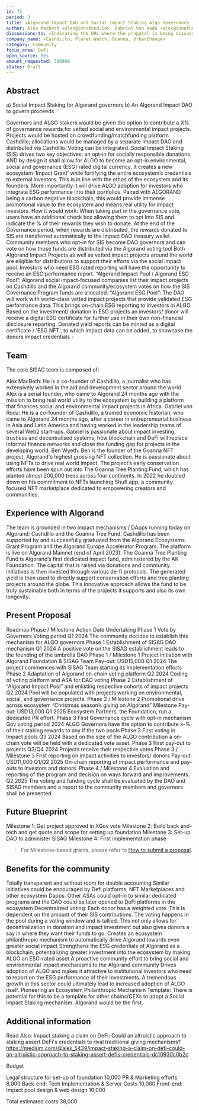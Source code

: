 ```yaml
---
id: 75
period: 3
title: <Algorand Impact DAO and Social Impact Staking Algo Governance (SISAG) program>
author: Alex Macbeth <alex@innofund.io>, Gabriel Von Roda <alex@innofund.io>, Ben Wyeth <ben@thedesignspace.com.au>, Sanjay Mendis <sanjay@flexid.asia>, Claudio Parrinello <claudio.parrinello@planetwatch.io>, Michael Mazur <michael@colu.com>, Cashdillo (@CashdilloXGov)
discussions-to: <Indicating the URL where the proposal is being discussed>
company_name: <Cashdillo, Planet Watch, Goanna, UrbanChange>
category: Community
focus_area: Defi
open_source: Yes
amount_requested: 380000
status: Draft
---
```


## Abstract
a) Social Impact Staking for Algorand governors
b) An Algorand Impact DAO to govern proceeds

Governors and ALGO stakers would be given the option to contribute a X% of governance rewards for vetted social and environmental impact projects. Projects would be hosted on crowdfunding/matchfunding platform Cashdillo; allocations would be managed by a separate Impact DAO and distributed via Cashdillo. Voting can be integrated. 
Social Impact Staking (SIS) drives two key objectives: an opt-in for socially responsible donations AND by design it shall allow for ALGO to become an opt-in environmental, social and governance (ESG) rated digital currency. It creates a new ecosystem ‘Impact Grant’ while fortifying the entire ecosystem’s credentials to external investors. This is in line with the ethos of the ecosystem and its founders. More importantly it will drive ALGO adoption for investors who integrate ESG performance into their portfolios. Paired with ALGORAND being a carbon negative blockchain, this would provide immense promotional value to the ecosystem and means real utility for impact investors. 
How it would work:
When taking part in the governance vote, users have an additional check box allowing them to opt into SIS and indicate the % of their rewards they wish to donate.
At the end of the Governance period, when rewards are distributed, the rewards donated to SIS are transferred automatically to the Impact DAO treasury wallet.
Community members who opt-in for SIS become DAO governors and can vote on how those funds are distributed via the Algorand voting tool 
Both Algorand Impact Projects as well as vetted impact projects around the world are eligible for distributions to support their efforts via the social impact pool. Investors who need ESG rated reporting will have the opportunity to receive an ESG performance report. 
“Algorand Impact Pool / Algorand ESG Pool”: Algorand social impact-focused companies list their impact projects on Cashdillo and the Algorand community/ecosystem votes on how the SIS Governance Program funds are allocated. “Algorand ESG Pool”: The DAO will work with world-class vetted impact projects that provide validated ESG performance data.  This brings on-chain ESG reporting to investors in ALGO. Based on the investment/ donation in ESG projects an investors/ donor will receive a digital ESG certificate for further use in their own non-financial disclosure reporting. 
Donated yield reports can be minted as a digital certificate /  'ESG NFT', to which impact data can be added, to showcase the donors impact credentials -   


## Team
The core SISAG team is composed of: 

Alex MacBeth: He is a co-founder of Cashdillo, a journalist who has extensively worked in the aid and development sector around the world. Alex is a serial founder, who came to Algorand 24 months ago with the mission to bring real world utility to the ecosystem by building a platform that finances social and environmental impact projects in Africa. 
Gabriel von Roda: He is a co-founder of Cashdillo, a trained economic historian, who came to Algorand 24 months ago, after a career in entrepreneurial business in Asia and Latin America and having worked in the leadership teams of several Web2 start-ups. Gabriel is passionate about impact investing, trustless and decentralised systems, how blockchain and DeFi will replace informal finance networks and close the funding gap for projects in the developing world. 
Ben Wyeth: Ben is the founder of the Goanna NFT project, Algorand's highest grossing NFT collection. He is passionate about using NFTs to drive real world impact. The project’s early conservation efforts have been spun out into The Goanna Tree Planting Fund, which has planted almost 200,000 trees across four continents. In 2022 he doubled down on his commitment to NFTs launching Shufl.app, a community focused NFT marketplace dedicated to empowering creators and communities.

## Experience with Algorand

The team is grounded in two impact mechanisms / DApps running today on Algorand: Cashdillo and the Goanna Tree Fund. 
Cashdillo has been supported by and successfully graduated from the Algorand Ecosystems Grant Program and the Algorand Europe Accelerator Program. The platform is live on Algorand Mainnet (end of April 2023). 
The Goanna Tree Planting Fund is Algorand’s first dedicated impact fund, administered by the AK Foundation. The capital that is raised via donations and community initiatives is then invested through various de-fi protocols. The generated yield is then used to directly support conservation efforts and tree planting projects around the globe. This innovative approach allows the fund to be truly sustainable both in terms of the projects it supports and also its own longevity.

## Present Proposal
Roadmap
Phase / Milestone
Action 
Date
Undertaking 
Phase 1
Vote by Governors
Voting period Q1 2024
The community decides to establish this mechanism for ALGO governors
Phase 1 
Establishment of SISAG DAO mechanism
Q1 2024
A positive vote on the SISAG establishment leads to the founding of the umbrella DAO
Phase 1 / Milestone 1
Project initiation with Algorand Foundation & SISAG Team 
Pay-out: USD15,000
Q1 2024
The project commences with SISAG Team starting its implementation efforts 
Phase 2 
Adaptation of Algorand on-chain voting platform 
Q2 2024
Coding of voting platform and ASA for DAO voting 
Phase 2
Establishment of “Algorand Impact Pool” and enlisting respective cohorts of impact projects 
Q2 2024
Pool will be populated with projects working on environmental, social, and governance projects. 
Phase 2 / Milestone 2
Promotional drive across ecosystem “Christmas season’s giving on Algorand”
Milestone Pay-out: USD13,000
Q1 2025
Ecosystem Partners, the Foundation, run a dedicated PR effort. 
Phase 3
First Governance cycle with opt-in mechanism  
Gov voting period 2024
ALGO Governors have the option to contribute x-% of their staking rewards to any if the two pools 
Phase 3
First voting in Impact pools 
Q3 2024
Based on the size of the ALGO contribution a on-chain vote will be held with a dedicated vote asset. 
Phase 3
First pay-out to projects 
Q3/Q4 2024
Projects receive their respective votes 
Phase 3 / Milestone 3
First reporting on impact activities to investors/ donors 
Pay-out: USD11,000
Q1/Q2 2025
On-chain reporting of impact performance and pay-outs to investors and donors. 
Phase 4 / Milestone 4 
Evaluation and reporting of the program and decision on ways forward and improvements. 
Q2 2025
The voting and funding cycle shall be evaluated by the DAO and SISAG members and a report to the community members and governors shall be presented



## Future Blueprint

Milestone 1: Get project approved in XGov vote
Milestone 2: Build back end-tech and get quote and scope for setting up foundation
Milestone 3: Set-up DAO to administer SISAG
Milestone 4: First implementation phase


> For Milestone-based grants, please refer to <a href="https://github.com/algorandfoundation/ARCs/blob/main/ARCs/arc-0034.md#submit-a-proposal"> How to submit a proposal</a>.

## Benefits for the community
Totally transparent and without room for double accounting
Similar initiatives could be encouraged by Defi platforms, NFT Marketplaces and other ecosystem Dapps. 
Other ASAs could opt-in to similar dedicated programs and the DAO could be later opened to DeFi platforms in the ecosystem
Decentralized voting: Each donor has a weighted vote.  This is dependent on the amount of their SIS contributions. The voting happens in the pool during a voting window and is tallied. This not only allows for decentralization in donation and impact investment but also gives donors a say in where they want their funds to go. 
Creates an ecosystem philanthropic mechanism to automatically drive Algorand towards even greater social impact
Strengthens the ESG credentials of Algorand as a blockchain, potentializing greater investment into the ecosystem by making ALGO an ESG-rated asset
A proactive community effort to bring social and environmental impact mechanisms to the Algorand community 
Drives adoption of ALGO and makes it attractive to institutional investors who need to report on the ESG performance of their investments. A tremendous growth in this sector could ultimately lead to increased adoption of ALGO itself.
Pioneering an Ecosystem Philanthropic Mechanism Template: There is potential for this to be a template for other chains/CEXs to adopt a Social Impact Staking mechanism. Algorand would be the first. 


## Additional information
Read Also: Impact staking a claim on DeFi: Could an altruistic approach to staking assert DeFi's credentials to rival traditional giving mechanisms?
https://medium.com/@alex_5439/impact-staking-a-claim-on-defi-could-an-altruistic-approach-to-staking-assert-defis-credentials-dc10930c0b2c 

Budget

Legal structure for set-up of foundation
10,000
PR & Marketing efforts 
8,000
Back-end: Tech Implementation & Server Costs 
10,000
Front-end: Impact pool design & web design 
10,000


Total estimated costs 
38,000



